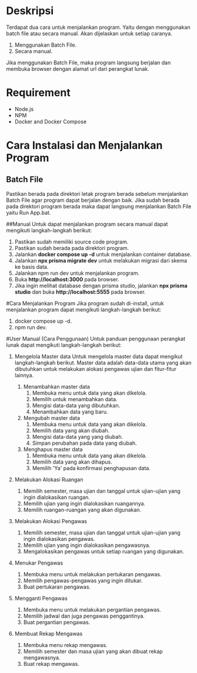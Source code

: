 # Deskripsi
Terdapat dua cara untuk menjalankan program. Yaitu dengan menggunakan batch file atau secara manual. Akan dijelaskan untuk setiap caranya.
1. Menggunakan Batch File.
2. Secara manual.

Jika menggunakan Batch File, maka program langsung berjalan dan membuka browser dengan alamat url dari perangkat lunak. 

# Requirement
- Node.js
- NPM
- Docker and Docker Compose

# Cara Instalasi dan Menjalankan Program
## Batch File
Pastikan berada pada direktori letak program berada sebelum menjalankan Batch File agar program dapat berjalan dengan baik. Jika sudah berada pada direktori
program berada maka dapat langsung menjalankan Batch File yaitu Run App.bat.

##Manual
Untuk dapat menjalankan program secara manual dapat mengikuti langkah-langkah berikut:
1. Pastikan sudah memiliki source code program.
2. Pastikan sudah berada pada direktori program.
3. Jalankan **docker compose up -d** untuk menjalankan container database.
4. Jalankan **npx prisma migrate dev** untuk melakukan migrasi dari skema ke basis data.
5. Jalankan npm run dev untuk menjalankan program.
6. Buka **http://localhost:3000** pada browser.
7. Jika ingin melihat database dengan prisma studio, jalankan **npx prisma studio** dan buka **http://localhost:5555** pada browser.

#Cara Menjalankan Program
Jika program sudah di-install, untuk menjalankan program dapat mengikuti langkah-langkah berikut:
1. docker compose up -d.
2. npm run dev.

#User Manual (Cara Penggunaan)
Untuk panduan penggunaan perangkat lunak dapat mengikuti langkah-langkah berikut:
1. Mengelola Master data
Untuk mengelola master data dapat mengikut langkah-langkah berikut. Master data adalah data-data utama yang akan dibutuhkan untuk
melakukan alokasi pengawas ujian dan fitur-fitur lainnya.
    1. Menambahkan master data
        1. Membuka menu untuk data yang akan dikelola.
        2. Memilih untuk menambahkan data.
        3. Mengisi data-data yang dibutuhkan.
        4. Menambahkan data yang baru.
    2. Mengubah master data
        1. Membuka menu untuk data yang akan dikelola.
        2. Memilih data yang akan diubah.
        3. Mengisi data-data yang yang diubah.
        4. Simpan perubahan pada data yang diubah.
    3. Menghapus master data
        1. Membuka menu untuk data yang akan dikelola.
        2. Memilih data yang akan dihapus.
        3. Memilih 'Ya' pada konfirmasi penghapusan data.

2. Melakukan Alokasi Ruangan
    1. Memilih semester, masa ujian dan tanggal untuk ujian-ujian yang ingin dialokasikan ruangan.
    2. Memilih ujian yang ingin dialokasikan ruangannya.
    3. Memilih ruangan-ruangan yang akan digunakan.

3. Melakukan Alokasi Pengawas
    1. Memilih semester, masa ujian dan tanggal untuk ujian-ujian yang ingin dialokasikan pengawas.
    2. Memilih ujian yang ingin dialokasikan pengawasnya.
    3. Mengalokasikan pengawas untuk setiap ruangan yang digunakan.

4. Menukar Pengawas
    1. Membuka menu untuk melakukan pertukaran pengawas.
    2. Memilih pengawas-pengawas yang ingin ditukar.
    3. Buat pertukaran pengawas.

5. Mengganti Pengawas
    1. Membuka menu untuk melakukan pergantian pengawas.
    2. Memilih jadwal dan juga pengawas penggantinya.
    3. Buat pergantian pengawas.

6. Membuat Rekap Mengawas
    1. Membuka menu rekap mengawas.
    2. Memilih semester dan masa ujian yang akan dibuat rekap mengawasnya.
    3. Buat rekap mengawas.

